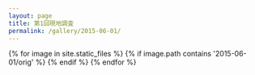 ```yaml
---
layout: page
title: 第1回現地調査
permalink: /gallery/2015-06-01/
---
```

<section id="photos">
{% for image in site.static_files %}
{% if image.path contains '2015-06-01/orig' %}
<a href="{{ image.path }}">
<amp-img on="tap:lightbox" role="button" tabindex src="{{ image.path }}" layout="responsive" width="4" height="3" />
</a>
{% endif %}
{% endfor %}
</section>
<amp-image-lightbox id="lightbox" layout="nodisplay"></amp-image-lightbox>
